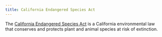 ```yaml
---
title: California Endangered Species Act
---
```


The [California Endangered Species Act](https://wildlife.ca.gov/Conservation/CESA) is a California environmental law that conserves and protects plant and animal species at risk of extinction.
